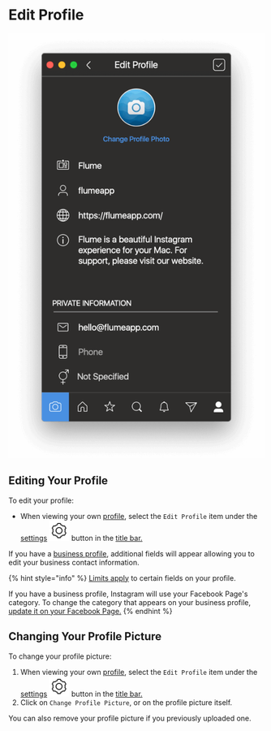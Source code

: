 # Edit Profile

![](../../../.gitbook/assets/profile-edit.png)

## Editing Your Profile

To edit your profile:

* When viewing your own [profile](../), select the `Edit Profile` item under the [settings](./) ![](../../../.gitbook/assets/settings.png) button in the [title bar.](../../../misc/glossary.md#title-bar)

If you have a [business profile](../businessprofiles/), additional fields will appear allowing you to edit your business contact information.

{% hint style="info" %}
[Limits apply](../../../misc/limits.md) to certain fields on your profile.

If you have a business profile, Instagram will use your Facebook Page's category. To change the category that appears on your business profile, [update it on your Facebook Page.](https://www.facebook.com/help/222732947737668/)
{% endhint %}

## Changing Your Profile Picture

To change your profile picture:

1. When viewing your own [profile](../), select the `Edit Profile` item under the [settings](./) ![](../../../.gitbook/assets/settings.png) button in the [title bar.](../../../misc/glossary.md#title-bar)
2. Click on `Change Profile Picture`, or on the profile picture itself.

You can also remove your profile picture if you previously uploaded one.

